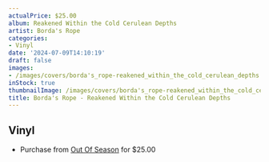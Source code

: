 ```yaml
---
actualPrice: $25.00
album: Reakened Within the Cold Cerulean Depths
artist: Borda's Rope
categories:
- Vinyl
date: '2024-07-09T14:10:19'
draft: false
images:
- /images/covers/borda's_rope-reakened_within_the_cold_cerulean_depths.jpg
inStock: true
thumbnailImage: /images/covers/borda's_rope-reakened_within_the_cold_cerulean_depths-thumb.jpg
title: Borda's Rope - Reakened Within the Cold Cerulean Depths
---
```


## Vinyl
* Purchase from [Out Of Season](https://www.outofseasonlabel.com/products/bordas-rope-reakened-within-the-cold-cerulean-depths-vinyl-lp) for $25.00
